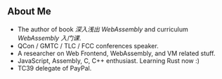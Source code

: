 ## About Me

- The author of book *深入浅出 WebAssembly* and curriculum *WebAssembly 入门课*.
- QCon / GMTC / TLC / FCC conferences speaker.
- A researcher on Web Frontend, WebAssembly, and VM related stuff.
- JavaScript, Assembly, C, C++ enthusiast. Learning Rust now :)
- TC39 delegate of PayPal.
